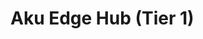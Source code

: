 <!--
COPILOT_PROMPT:
Refine the Aku Edge Hub doc. State Tier 1 role: local compute, IoT gateway, caching, ruggedized solar+wind hybrid power, and metrics endpoints.
Include 2D conceptual drawing description and hardware specs summary.
-->
# Aku Edge Hub (Tier 1)

<!-- Copilot: expand here -->
